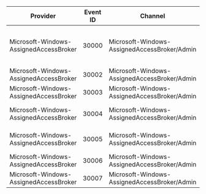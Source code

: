 Provider                                |  Event ID  |  Channel                                       |  Message
----------------------------------------|------------|------------------------------------------------|-------------------------------------------------------------------------
Microsoft-Windows-AssignedAccessBroker  |  30000     |  Microsoft-Windows-AssignedAccessBroker/Admin  |  Activated above lock app {AboveLockAppAUMID} with return code {HResult}
Microsoft-Windows-AssignedAccessBroker  |  30002     |  Microsoft-Windows-AssignedAccessBroker/Admin  |
Microsoft-Windows-AssignedAccessBroker  |  30003     |  Microsoft-Windows-AssignedAccessBroker/Admin  |
Microsoft-Windows-AssignedAccessBroker  |  30004     |  Microsoft-Windows-AssignedAccessBroker/Admin  |  This is a custom event, see details for more information
Microsoft-Windows-AssignedAccessBroker  |  30005     |  Microsoft-Windows-AssignedAccessBroker/Admin  |  Failed to get {Interface} with return code {HResult}
Microsoft-Windows-AssignedAccessBroker  |  30006     |  Microsoft-Windows-AssignedAccessBroker/Admin  |
Microsoft-Windows-AssignedAccessBroker  |  30007     |  Microsoft-Windows-AssignedAccessBroker/Admin  |  {Interface} failed with return code {HResult}